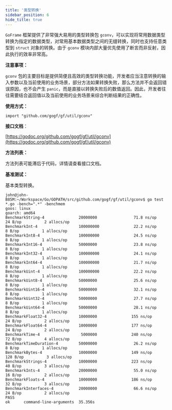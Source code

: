 ```yaml
---
title: '类型转换'
sidebar_position: 6
hide_title: true
---
```


`GoFrame` 框架提供了非常强大易用的类型转换包 `gconv`，可以实现将常用数据类型转换为指定的数据类型，对常用基本数据类型之间的无缝转换，同时也支持任意类型到 `struct` 对象的转换。由于 `gconv` 模块内部大量优先使用了断言而非反射，因此执行的效率非常高。

**注意事项：**

`gconv` 包的主要目标是提供简便且高效的类型转换功能，开发者应当注意转换的输入参数以及当前使用的业务场景，部分方法如果转换失败，那么方法并不会返回错误原因，也不会产生 `panic`，而是直接以转换失败后的数值返回。因此，开发者往往需要结合返回值以及当前使用的业务场景来综合判断结果的正确性。

**使用方式：**

```
import "github.com/gogf/gf/util/gconv"
```

**接口文档**：

[https://godoc.org/github.com/gogf/gf/util/gconv](https://godoc.org/github.com/gogf/gf/util/gconv)

**方法列表：**

方法列表可能滞后于代码，详情请查看接口文档。

**基准测试：**

基本类型转换。

```
john@john-B85M:~/Workspace/Go/GOPATH/src/github.com/gogf/gf/util/gconv$ go test *.go -bench=".*" -benchmem
goos: linux
goarch: amd64
BenchmarkString-4               20000000                71.8 ns/op            24 B/op          2 allocs/op
BenchmarkInt-4                  100000000               22.2 ns/op             8 B/op          1 allocs/op
BenchmarkInt8-4                 100000000               24.5 ns/op             8 B/op          1 allocs/op
BenchmarkInt16-4                50000000                23.8 ns/op             8 B/op          1 allocs/op
BenchmarkInt32-4                100000000               24.1 ns/op             8 B/op          1 allocs/op
BenchmarkInt64-4                100000000               21.7 ns/op             8 B/op          1 allocs/op
BenchmarkUint-4                 100000000               22.2 ns/op             8 B/op          1 allocs/op
BenchmarkUint8-4                50000000                25.6 ns/op             8 B/op          1 allocs/op
BenchmarkUint16-4               50000000                32.1 ns/op             8 B/op          1 allocs/op
BenchmarkUint32-4               50000000                27.7 ns/op             8 B/op          1 allocs/op
BenchmarkUint64-4               50000000                28.1 ns/op             8 B/op          1 allocs/op
BenchmarkFloat32-4              10000000               155 ns/op              24 B/op          2 allocs/op
BenchmarkFloat64-4              10000000               177 ns/op              24 B/op          2 allocs/op
BenchmarkTime-4                  5000000               240 ns/op              72 B/op          4 allocs/op
BenchmarkTimeDuration-4         50000000                26.2 ns/op             8 B/op          1 allocs/op
BenchmarkBytes-4                10000000               149 ns/op             128 B/op          3 allocs/op
BenchmarkStrings-4              10000000               223 ns/op              40 B/op          3 allocs/op
BenchmarkInts-4                 20000000                55.0 ns/op            16 B/op          2 allocs/op
BenchmarkFloats-4               10000000               186 ns/op              32 B/op          3 allocs/op
BenchmarkInterfaces-4           20000000                66.6 ns/op            24 B/op          2 allocs/op
PASS
ok      command-line-arguments  35.356s
```